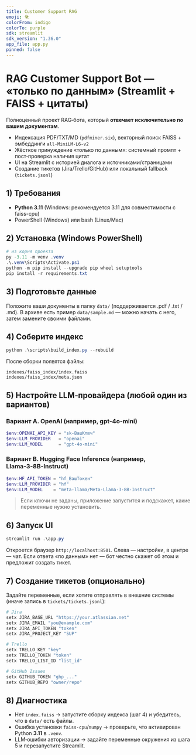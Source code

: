 ```yaml
---
title: Customer Support RAG
emoji: 🛠️
colorFrom: indigo
colorTo: purple
sdk: streamlit
sdk_version: "1.36.0"
app_file: app.py
pinned: false
---
```



# RAG Customer Support Bot — «только по данным» (Streamlit + FAISS + цитаты)

Полноценный проект RAG‑бота, который **отвечает исключительно по вашим документам**.
- Индексация PDF/TXT/MD (`pdfminer.six`), векторный поиск FAISS + эмбеддинги `all-MiniLM-L6-v2`
- Жёсткое принуждение «только по данным»: системный промпт + пост‑проверка наличия цитат
- UI на Streamlit с историей диалога и источниками/страницами
- Создание тикетов (Jira/Trello/GitHub) или локальный fallback (`tickets.jsonl`)

## 1) Требования
- **Python 3.11** (Windows: рекомендуется 3.11 для совместимости с faiss-cpu)
- PowerShell (Windows) или bash (Linux/Mac)

## 2) Установка (Windows PowerShell)
```powershell
# из корня проекта
py -3.11 -m venv .venv
.\.venv\Scripts\Activate.ps1
python -m pip install --upgrade pip wheel setuptools
pip install -r requirements.txt
```

## 3) Подготовьте данные
Положите ваши документы в папку `data/` (поддерживается .pdf / .txt / .md).
В архиве есть пример `data/sample.md` — можно начать с него, затем замените своими файлами.

## 4) Соберите индекс
```powershell
python .\scripts\build_index.py --rebuild
```
После сборки появятся файлы:
```
indexes/faiss_index/index.faiss
indexes/faiss_index/meta.json
```

## 5) Настройте LLM‑провайдера (любой один из вариантов)
### Вариант A. OpenAI (например, gpt-4o-mini)
```powershell
$env:OPENAI_API_KEY = "sk-ВашКлюч"
$env:LLM_PROVIDER   = "openai"
$env:LLM_MODEL      = "gpt-4o-mini"
```
### Вариант B. Hugging Face Inference (например, Llama‑3‑8B‑Instruct)
```powershell
$env:HF_API_TOKEN = "hf_ВашТокен"
$env:LLM_PROVIDER = "hf"
$env:LLM_MODEL    = "meta-llama/Meta-Llama-3-8B-Instruct"
```

> Если ключи не заданы, приложение запустится и подскажет, какие переменные нужно установить.

## 6) Запуск UI
```powershell
streamlit run .\app.py
```

Откроется браузер `http://localhost:8501`. Слева — настройки, в центре — чат.
Если ответа «по данным» нет — бот честно скажет об этом и предложит создать тикет.

## 7) Создание тикетов (опционально)
Задайте переменные, если хотите отправлять в внешние системы (иначе запись в `tickets/tickets.jsonl`):
```powershell
# Jira
setx JIRA_BASE_URL "https://your.atlassian.net"
setx JIRA_EMAIL "you@example.com"
setx JIRA_API_TOKEN "token"
setx JIRA_PROJECT_KEY "SUP"

# Trello
setx TRELLO_KEY "key"
setx TRELLO_TOKEN "token"
setx TRELLO_LIST_ID "list_id"

# GitHub Issues
setx GITHUB_TOKEN "ghp_..."
setx GITHUB_REPO "owner/repo"
```

## 8) Диагностика
- Нет `index.faiss` → запустите сборку индекса (шаг 4) и убедитесь, что в `data/` есть файлы.
- Ошибка установки `faiss-cpu`/`numpy` → проверьте, что активирован Python **3.11** в `.venv`.
- LLM‑ошибки авторизации → задайте переменные окружения из шага 5 и перезапустите Streamlit.

